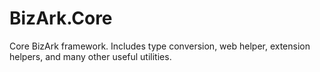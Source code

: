 # BizArk.Core
Core BizArk framework. Includes type conversion, web helper, extension helpers, and many other useful utilities.
